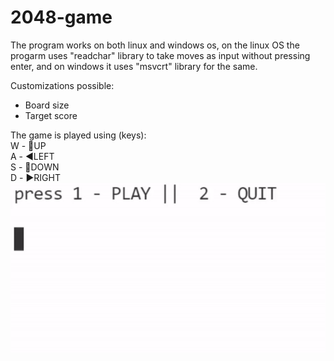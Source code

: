 # 2048-game  
The program works on both linux and windows os, on the linux OS the progarm uses "readchar" library to take moves as input without pressing enter, and on windows it uses "msvcrt" library for the same.

Customizations possible:
* Board size
* Target score

The game is played using (keys):  
W - :arrow_up_small:UP  
A - :arrow_backward:LEFT  
S - :arrow_down_small:DOWN  
D - :arrow_forward:RIGHT  
<img src="2048_gif.gif">
